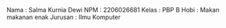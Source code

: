 Nama    : Salma Kurnia Dewi 
NPM     : 2206026681
Kelas   : PBP B
Hobi    : Makan makanan enak 
Jurusan : Ilmu Komputer